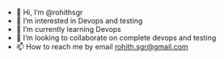 - 👋 Hi, I’m @rohithsgr
- 👀 I’m interested in Devops and testing
- 🌱 I’m currently learning Devops
- 💞️ I’m looking to collaborate on complete devops and testing
- 📫 How to reach me  by email rohith.sgr@gmail.com

<!---
rohithsgr/rohithsgr is a ✨ special ✨ repository because its `README.md` (this file) appears on your GitHub profile.
You can click the Preview link to take a look at your changes.
--->
